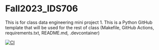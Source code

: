 # Fall2023_IDS706
This is for class data engineering mini project 1. This is a Python GitHub template that will be used
for the rest of class (Makefile, GitHub Actions, requirements.txt,
README.md, .devcontainer)

[![CI](https://github.com/JiayiZhou36/Fall2023_IDS706/actions/workflows/CI.yml/badge.svg)](https://github.com/JiayiZhou36/Fall2023_IDS706/actions/workflows/CI.yml)